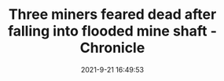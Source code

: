 ---
"title": "Three miners feared dead after falling into flooded mine shaft - Chronicle"
"date": "2021-9-21 16:49:53"
"feed_name": "GOOGLENEWSMINING"
"feed_website": "https://news.google.com/search?q=mining%2Bincident&hl=en-US&gl=US&ceid=US:en"
"feed_rss": "https://news.google.com/rss/search?q=mining%2Bincident&hl=en-US&gl=US&ceid=US:en"
"link": "https://www.chronicle.co.zw/three-miners-feared-dead-after-falling-into-flooded-mine-shaft/"
"source": "{'href': 'https://www.chronicle.co.zw', 'title': 'Chronicle'}"
"file": "_posts/2021-1-1-5cfe1049fff7cab2ce4319d2061cf467fcfb6206.md"
"accident": "1"
"drilling": "1"
"dead": "3"
"injured": "0"
"arrested": "0"
"where": "mining site"
"causes": "fall"
"place": "unknown place"
---
